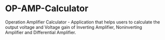 # OP-AMP-Calculator
Operation Amplifier Calculator - Application that helps users to calculate the output voltage and Voltage gain of Inverting Amplifier, Noninverting Amplifier and Differential Amplifier.
